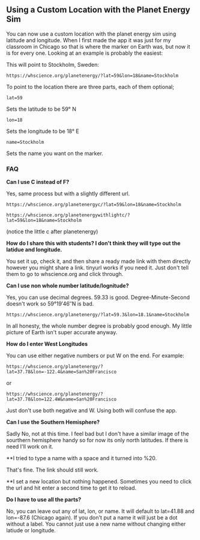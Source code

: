 ## Using a Custom Location with the Planet Energy Sim

You can now use a custom location with the planet energy sim using latitude and longitude. When I first made the app it was just for my classroom in Chicago so that is where the marker on Earth was, but now it is for every one. Looking at an example is probably the easiest:

This will point to Stockholm, Sweden:

    https://whscience.org/planetenergy/?lat=59&lon=18&name=Stockholm
    
To point to the location there are three parts, each of them optional;

    lat=59
    
Sets the latitude to be 59° N

    lon=18
    
Sets the longitude to be 18° E

    name=Stockholm

Sets the name you want on the marker. 

### FAQ

**Can I use C instead of F?**

Yes, same process but with a slightly different url. 

    https://whscience.org/planetenergyc/?lat=59&lon=18&name=Stockholm
    
    https://whscience.org/planetenergywithlightc/?lat=59&lon=18&name=Stockholm

(notice the little c after planetenergy)


**How do I share this with students? I don't think they will type out the latidue and longitude.**

You set it up, check it, and then share a ready made link with them directly however you might share a link. tinyurl works if you need it. Just don't tell them to go to whscience.org and click through. 

**Can I use non whole number latitude/lognitude?**

Yes, you can use decimal degrees. 59.33 is good. Degree-Minute-Second doesn't work so 59°19′46″N is bad. 

    https://whscience.org/planetenergy/?lat=59.3&lon=18.1&name=Stockholm
    
In all honesty, the whole number degree is probably good enough. My little picture of Earth isn't super accurate anyway.

**How do I enter West Longitudes**

You can use either negative numbers or put W on the end. For example:

    https://whscience.org/planetenergy/?lat=37.78&lon=-122.4&name=San%20Francisco

or

    https://whscience.org/planetenergy/?lat=37.78&lon=122.4W&name=San%20Francisco
    
Just don't use both negative and W. Using both will confuse the app. 

**Can I use the Southern Hemisphere?**

Sadly No, not at this time. I feel bad but I don't have a similar image of the sourthern hemisphere handy so for now its only north latitudes. If there is need I'll work on it. 

**I tried to type a name with a space and it turned into %20.

That's fine. The link should still work. 

**I set a new location but nothing happened. Sometimes you need to click the url and hit enter a second time to get it to reload. 

**Do I have to use all the parts?**

No, you can leave out any of lat, lon, or name. It will default to lat=41.88 and lon=-87.6 (Chicago again). If you don't put a name it will just be a dot without a label. You cannot just use a new name without changing either latiude or longitude. 

